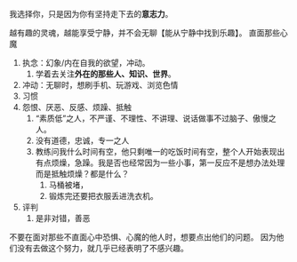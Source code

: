 我选择你，只是因为你有坚持走下去的**意志力**。

越有趣的灵魂，越能享受宁静，并不会无聊【能从宁静中找到乐趣】。
直面那些心魔
1. 执念：幻象/内在自我的欲望，冲动。
	1. 学着去关注**外在的那些人、知识、世界**。
2. 冲动：无聊时，想刷手机、玩游戏、浏览色情
3. 习惯
4. 怨恨、厌恶、反感、烦躁、抵触
	1. “素质低”之人，不严谨、不理性、不讲理、说话做事不过脑子、傲慢之人。
	2. 没有道德，忠诚，专一之人
	3. 教练问我什么时间有空，他只剩唯一的吃饭时间有空，整个人开始表现出有点烦燥，急躁。我是否也经常因为一些小事，第一反应不是想办法处理而是抵触烦燥？都是什么？
		1. 马桶被堵，
		2. 锻炼完还要把衣服丢进洗衣机。
5. 评判
	1. 是非对错，善恶

不要在面对那些不直面心中恐惧、心魔的他人时，想要点出他们的问题。
因为他们没有去做这个努力，就几乎已经表明了不感兴趣。